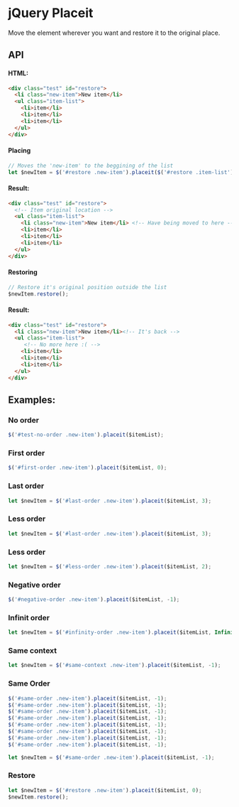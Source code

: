 # jQuery Placeit
Move the element wherever you want and restore it to the original place.

## API

#### HTML:
``` HTML
<div class="test" id="restore">
  <li class="new-item">New item</li>
  <ul class="item-list">
    <li>item</li>
    <li>item</li>
    <li>item</li>
  </ul>
</div>
```

#### Placing
```javascript
// Moves the 'new-item' to the beggining of the list
let $newItem = $('#restore .new-item').placeit($('#restore .item-list'), 0);
```

#### Result:
``` HTML
<div class="test" id="restore">
  <!-- Item original location -->
  <ul class="item-list">
    <li class="new-item">New item</li> <!-- Have being moved to here -->
    <li>item</li>
    <li>item</li>
    <li>item</li>
  </ul>
</div>
```

#### Restoring
```javascript
// Restore it's original position outside the list
$newItem.restore();
```

#### Result:
``` HTML
<div class="test" id="restore">
  <li class="new-item">New item</li><!-- It's back -->
  <ul class="item-list">
     <!-- No more here :( -->
    <li>item</li>
    <li>item</li>
    <li>item</li>
  </ul>
</div>
```

## Examples:

### No order
```javascript
$('#test-no-order .new-item').placeit($itemList);
```

### First order
```javascript
$('#first-order .new-item').placeit($itemList, 0);
```

### Last order
```javascript
let $newItem = $('#last-order .new-item').placeit($itemList, 3);
```

### Less order
```javascript
let $newItem = $('#last-order .new-item').placeit($itemList, 3);
```

### Less order
```javascript
let $newItem = $('#less-order .new-item').placeit($itemList, 2);
```

### Negative order
```javascript
$('#negative-order .new-item').placeit($itemList, -1);
```

### Infinit order
```javascript
let $newItem = $('#infinity-order .new-item').placeit($itemList, Infinity);
```

### Same context
```javascript
let $newItem = $('#same-context .new-item').placeit($itemList, -1);
```

### Same Order
```javascript
$('#same-order .new-item').placeit($itemList, -1);
$('#same-order .new-item').placeit($itemList, -1);
$('#same-order .new-item').placeit($itemList, -1);
$('#same-order .new-item').placeit($itemList, -1);
$('#same-order .new-item').placeit($itemList, -1);
$('#same-order .new-item').placeit($itemList, -1);
$('#same-order .new-item').placeit($itemList, -1);
$('#same-order .new-item').placeit($itemList, -1);

let $newItem = $('#same-order .new-item').placeit($itemList, -1);
```

### Restore
```javascript
let $newItem = $('#restore .new-item').placeit($itemList, 0);
$newItem.restore();
```
